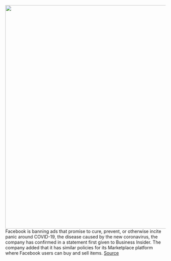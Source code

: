 <img src='https://cdn.vox-cdn.com/thumbor/ZMAgDppcXfyl7N-CEz_ag4Uwkhc=/0x0:2040x1360/1200x800/filters:focal(857x517:1183x843)/cdn.vox-cdn.com/uploads/chorus_image/image/66376118/acastro_180828_1777_facebook_0001.0.jpg' width='700px' /><br/>
Facebook is banning ads that promise to cure, prevent, or otherwise incite panic around COVID-19, the disease caused by the new coronavirus, the company has confirmed in a statement first given to Business Insider. The company added that it has similar policies for its Marketplace platform where Facebook users can buy and sell items.
<a href='https://www.theverge.com/2020/2/26/21154069/facebook-coronavirus-advertising-ban-misinformation-sense-of-urgency'> Source <a/>